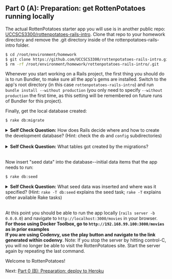 ## Part 0 (A): Preparation: get RottenPotatoes running locally

The actual RottenPotatoes starter app you will use is in another public repo: [UCCSCS3300/rottenpotatoes-rails-intro](https://github.com/UCCSCS3300/rottenpotatoes-rails-intro). Clone that repo to your homework directory and remove the .git directory inside of the rottenpotatoes-rails-intro folder.

```sh
$ cd /root/environment/homework
$ git clone https://github.com/UCCSCS3300/rottenpotatoes-rails-intro.git
$ rm -rf /root/environment/homework/rottenpotatoes-rails-intro/.git
```
Whenever you start working on a Rails project, the first thing you should do is to run Bundler, to make sure all the app's gems are installed.  Switch to the app's root directory (in this case `rottenpotatoes-rails-intro`) and run `bundle install --without production` (you only need to specify `--without production` the first time, as this setting will be remembered on future runs of Bundler for this project).

Finally, get the local database created:

```sh
$ rake db:migrate
```

<details>
  <summary><strong>Self Check Question:</strong> How does Rails decide where and how to create the development database?  (Hint: check the <code>db</code> and <code>config</code> subdirectories)</summary>
  <p><blockquote>The <code>rake db:migrate</code> command creates a local development database (following the specifications in <code>config/database.yml</code>) and runs the migrations in <code>db/migrate</code> to create the app's schema.  It also creates/updates the file <code>db/schema.rb</code> to reflect the latest database schema.  <strong>Note: it's important to keep this file under version control.</strong> </blockquote></p>
</details>
<br />

<details>
  <summary><strong>Self Check Question:</strong> What tables got created by the migrations?</summary>
  <p><blockquote>The <code>movies</code> table itself and the rails-internal <code>schema_migrations</code> table that records which migrations have been run.</blockquote></p>
</details>
<br />

Now insert "seed data" into the database--initial data items that the app needs to run:

```sh
$ rake db:seed
```

<details>
  <summary><strong>Self Check Question:</strong> What seed data was inserted and where was it specified? (Hint: <code>rake -T db:seed</code> explains the seed task; <code>rake -T</code> explains other available Rake tasks)</summary>
  <p><blockquote>A set of movie data which is specified in <code>db/seeds.rb</code></blockquote></p>
</details>
<br />

At this point you should be able to run the app locally (`rails server -b 0.0.0.0`) and navigate to `http://localhost:3000/movies` in your browser.  
**For those using Docker Toolbox, go to `http://192.168.99.100:3000/movies` as in prior examples**  
**If you are using Codenvy, use the play button and navigate to the link generated within codenvy**.
Note: If you stop the server by hitting control-C, you will no longer be able to visit the RottenPotatoes site. Start the server again by repeating the last command. 

Welcome to RottenPotatoes!

Next: [Part 0 (B): Preparation: deploy to Heroku](part_0_B.md)
